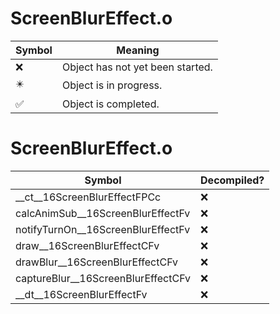 # ScreenBlurEffect.o
| Symbol | Meaning 
| ------------- | ------------- 
| :x: | Object has not yet been started. 
| :eight_pointed_black_star: | Object is in progress. 
| :white_check_mark: | Object is completed. 


# ScreenBlurEffect.o
| Symbol | Decompiled? |
| ------------- | ------------- |
| __ct__16ScreenBlurEffectFPCc | :x: |
| calcAnimSub__16ScreenBlurEffectFv | :x: |
| notifyTurnOn__16ScreenBlurEffectFv | :x: |
| draw__16ScreenBlurEffectCFv | :x: |
| drawBlur__16ScreenBlurEffectCFv | :x: |
| captureBlur__16ScreenBlurEffectCFv | :x: |
| __dt__16ScreenBlurEffectFv | :x: |
